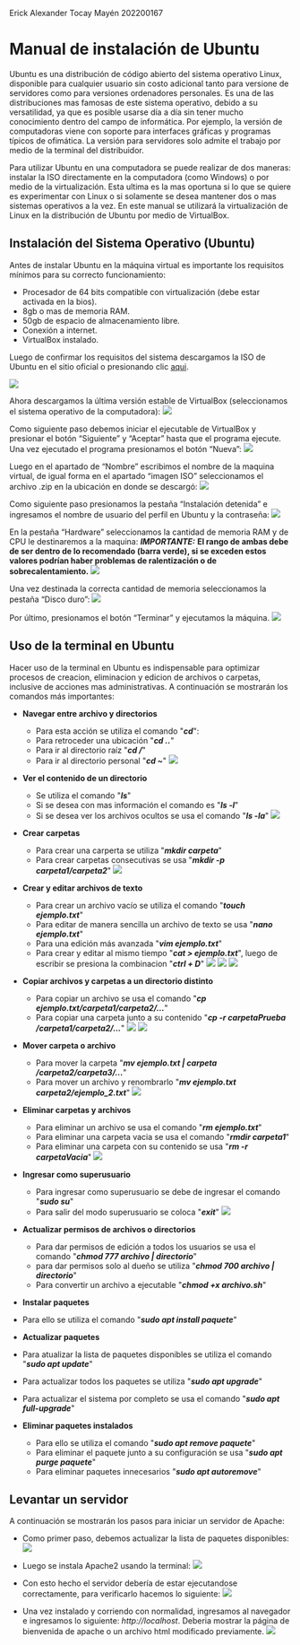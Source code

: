 Erick Alexander Tocay Mayén
202200167

# Manual de instalación de Ubuntu
Ubuntu es una distribución de código abierto del sistema operativo Linux, disponible para cualquier usuario sin costo adicional tanto para versione de servidores como para versiones ordenadores personales.
Es una de las distribuciones mas famosas de este sistema operativo, debido a su versatilidad, ya que es posible usarse día a día sin tener mucho conocimiento dentro del campo de informática.  Por ejemplo, la versión de computadoras viene con soporte para interfaces gráficas y programas típicos de ofimática. La versión para servidores solo admite el trabajo por medio de la terminal del distribuidor.

Para utilizar Ubuntu en una computadora se puede realizar de dos maneras: instalar la ISO directamente en la computadora (como Windows) o por medio de la virtualización. Esta ultima es la mas oportuna si lo que se quiere es experimentar con Linux o si solamente se desea mantener dos o mas sistemas operativos a la vez. En este manual se utilizará la virtualización de Linux en la distribución de Ubuntu por medio de VirtualBox. 

## Instalación del Sistema Operativo (Ubuntu)
Antes de instalar Ubuntu en la máquina virtual es importante los requisitos mínimos para su correcto funcionamiento: 
*	Procesador de 64 bits compatible con virtualización (debe estar activada en la bios).
*	8gb o mas de memoria RAM.
*	50gb de espacio de almacenamiento libre. 
*	Conexión a internet. 
*	VirtualBox instalado. 

Luego de confirmar los requisitos del sistema descargamos la ISO de Ubuntu en el sitio oficial o presionando clic [aqui](https://ubuntu.com/download). 

![](imagenes/1.png)

Ahora descargamos la última versión estable de VirtualBox (seleccionamos el sistema operativo de la computadora): 
![](Imagenes/2.png)

Como siguiente paso debemos iniciar el ejecutable de VirtualBox y presionar el botón “Siguiente” y “Aceptar” hasta que el programa ejecute. Una vez ejecutado el programa presionamos el botón “Nueva”:
![](Imagenes/3.png)

Luego en el apartado de “Nombre” escribimos el nombre de la maquina virtual, de igual forma en el apartado “imagen ISO” seleccionamos el archivo .zip en la ubicación en donde se descargó:
![](Imagenes/4.png)

Como siguiente paso presionamos la pestaña “Instalación detenida” e ingresamos el nombre de usuario del perfil en Ubuntu y la contraseña: 
![](Imagenes/5.png)

En la pestaña “Hardware” seleccionamos la cantidad de memoria RAM y de CPU le destinaremos a la maquina: 
***IMPORTANTE:*** **El rango de ambas debe de ser dentro de lo recomendado (barra verde), si se exceden estos valores podrían haber problemas de ralentización o de sobrecalentamiento.** 
![](Imagenes/6.png)

Una vez destinada la correcta cantidad de memoria seleccionamos la pestaña “Disco duro”:
![](Imagenes/7.png)

Por último, presionamos el botón “Terminar” y ejecutamos la máquina.
![](Imagenes/8.png)

## Uso de la terminal en Ubuntu
Hacer uso de la terminal en Ubuntu es indispensable para optimizar procesos de creacion, eliminacion y edicion de archivos o carpetas, inclusive de acciones mas administrativas. A continuación se mostrarán los comandos más importantes: 

* **Navegar entre archivo y directorios**
    * Para esta acción se utiliza el comando "***cd***":
    * Para retroceder una ubicación "***cd ..***"
    * Para ir al directorio raíz "***cd /***"
    * Para ir al directorio personal "***cd ~***"
![](Imagenes/cd.png)

* **Ver el contenido de un directorio**
    * Se utiliza el comando "***ls***"
    * Si se desea con mas información el comando es "***ls -l***"
    * Si se desea ver los archivos ocultos se usa el comando "***ls -la***"
![](Imagenes/ls.png)

*  **Crear carpetas**
    * Para crear una carperta se utiliza "***mkdir carpeta***"
    * Para crear carpetas consecutivas se usa "***mkdir -p carpeta1/carpeta2***"
![](Imagenes/´mkdir.png)

* **Crear y editar archivos de texto**
    * Para crear un archivo vacío se utiliza el comando "***touch ejemplo.txt***"
    * Para editar de manera sencilla un archivo de texto se usa "***nano ejemplo.txt***"
    * Para una edición más avanzada "***vim ejemplo.txt***"
    * Para crear y editar al mismo tiempo "***cat > ejemplo.txt***", luego de       escribir se presiona la combinacion "***ctrl + D***"
![](Imagenes/nano.png)
![](Imagenes/vim.png)
![](Imagenes/vim2.png)

* **Copiar archivos y carpetas a un directorio distinto**
    * Para copiar un archivo se usa el comando "***cp ejemplo.txt/carpeta1/carpeta2/...***"
    * Para copiar una carpeta junto a su contenido "***cp -r carpetaPrueba /carpeta1/carpeta2/...***"
![](Imagenes/cp1.png)
![](Imagenes/cp2.png)

* **Mover carpeta o archivo**
    * Para mover la carpeta "***mv ejemplo.txt | carpeta  /carpeta2/carpeta3/...***"
    * Para mover un archivo y renombrarlo "***mv ejemplo.txt carpeta2/ejemplo_2.txt***"
![](Imagenes/mv.png)

* **Eliminar carpetas y archivos**
    * Para eliminar un archivo se usa el comando "***rm ejemplo.txt***"
    * Para eliminar una carpeta vacia se usa el comando "***rmdir carpeta1***"
    * Para eliminar una carpeta con su contenido se usa "***rm -r carpetaVacia***"
![](Imagenes/rm.png)

* **Ingresar como superusuario**
    * Para ingresar como superusuario se debe de ingresar el comando "***sudo su***"
    * Para salir del modo superusuario se coloca "***exit***"
![](Imagenes/su.png)

* **Actualizar permisos de archivos o directorios**
    * Para dar permisos de edición a todos los usuarios se usa el comando  "***chmod 777 archivo | directorio***"
    * para dar permisos solo al dueño se utiliza "***chmod 700 archivo | directorio***"
    * Para convertir un archivo a ejecutable "***chmod +x archivo.sh***"

* **Instalar paquetes**
 * Para ello se utiliza el comando "***sudo apt install paquete***"

* **Actualizar paquetes**
 * Para atualizar la lista de paquetes disponibles se utiliza el comando "***sudo apt update***"
 * Para actualizar todos los paquetes se utiliza "***sudo apt upgrade***"
 * Para actualizar el sistema por completo se usa el comando "***sudo apt full-upgrade***"

 * **Eliminar paquetes instalados**
    * Para ello se utiliza el comando "***sudo apt remove paquete***"
    * Para eliminar el paquete junto a su configuración se usa "***sudo apt purge paquete***"
    * Para eliminar paquetes innecesarios "***sudo apt autoremove***"

## Levantar un servidor 
A continuación se mostrarán los pasos para iniciar un servidor de Apache: 

* Como primer paso, debemos actualizar la lista de paquetes disponibles: 
![](Imagenes/update.png)

* Luego se instala Apache2 usando la terminal: 
![](Imagenes/install_apache2.png)

* Con esto hecho el servidor debería de estar ejecutandose correctamente, para verificarlo hacemos lo siguiente: 
![](Imagenes/verify_apache2.png)

* Una vez instalado y corriendo con normalidad, ingresamos al navegador e ingresamos lo siguiente: *http://localhost*. Deberia mostrar la página de bienvenida de apache o un archivo html modificado previamente.
![](Imagenes/homepage.png)
